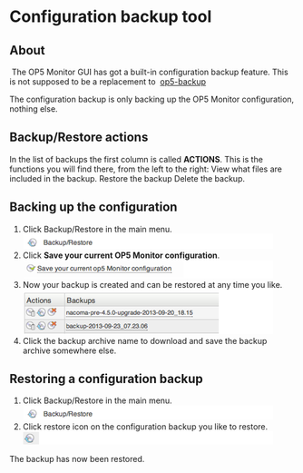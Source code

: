 # Configuration backup tool

## About

 The OP5 Monitor GUI has got a built-in configuration backup feature. This is not supposed to be a replacement to  [op5-backup](op5-backup)

The configuration backup is only backing up the OP5 Monitor configuration, nothing else.

## Backup/Restore actions

In the list of backups the first column is called **ACTIONS**. This is the functions you will find there, from the left to the right:
 View what files are included in the backup.
 Restore the backup
 Delete the backup.

## Backing up the configuration

1. Click Backup/Restore in the main menu.
    ![](images/16482367/16679056.png)
2. Click **Save your current OP5 Monitor configuration**.
    ![](images/16482367/16679057.png)
3. Now your backup is created and can be restored at any time you like.
    ![](images/16482367/16679058.png)
4. Click the backup archive name to download and save the backup archive somewhere else.

## Restoring a configuration backup

1. Click Backup/Restore in the main menu.
    ![](images/16482367/16679056.png)
2. Click restore icon on the configuration backup you like to restore. ![](images/16482367/16679055.png)

The backup has now been restored.
